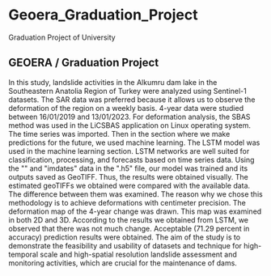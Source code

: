 # Geoera_Graduation_Project
 Graduation Project of University

 ##  GEOERA / Graduation Project
In this study, landslide activities in the Alkumru dam lake in the Southeastern Anatolia Region of Turkey were analyzed using Sentinel-1 datasets. The SAR data was preferred because it allows us to observe the deformation of the region on a weekly basis. 4-year data were studied between 16/01/2019 and 13/01/2023. For deformation analysis, the SBAS method was used in the LiCSBAS application on Linux operating system. The time series was imported. Then in the section where we make predictions for the future, we used machine learning. The LSTM model was used in the machine learning section. LSTM networks are well suited for classification, processing, and forecasts based on time series data. Using the "" and "imdates" data in the ".h5" file, our model was trained and its outputs saved as GeoTIFF. Thus, the results were obtained visually. The estimated geoTIFFs we obtained were compared with the available data. The difference between them was examined. The reason why we chose this methodology is to achieve deformations with centimeter precision. The deformation map of the 4-year change was drawn. This map was examined in both 2D and 3D. According to the results we obtained from LSTM, we observed that there was not much change. Acceptable (71.29 percent in accuracy) prediction results were obtained. The aim of the study is to demonstrate the feasibility and usability of datasets and technique for high-temporal scale and high-spatial resolution landslide assessment and monitoring activities, which are crucial for the maintenance of dams.


 
